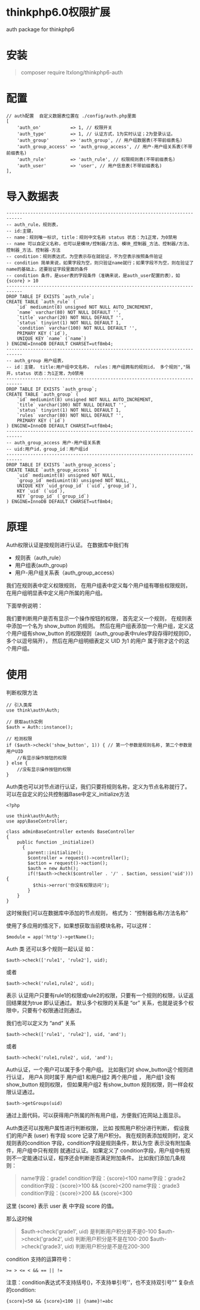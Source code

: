 # thinkphp6.0权限扩展
auth package for thinkphp6

# 安装

> composer require ltxlong/thinkphp6-auth

# 配置
~~~
// auth配置  自定义数据表位置在 ./config/auth.php里面
[
    'auth_on'           => 1, // 权限开关
    'auth_type'         => 1, // 认证方式，1为实时认证；2为登录认证。
    'auth_group'        => 'auth_group', // 用户组数据表(不带前缀表名)
    'auth_group_access' => 'auth_group_access', // 用户-用户组关系表(不带前缀表名)
    'auth_rule'         => 'auth_rule', // 权限规则表(不带前缀表名)
    'auth_user'         => 'user', // 用户信息表(不带前缀表名)
],
~~~

# 导入数据表
~~~
----------------------------------------------------------------------------
-- auth_rule，规则表，
-- id:主键，
-- name：规则唯一标识, title：规则中文名称 status 状态：为1正常，为0禁用
-- name 可以自定义名称，也可以是模块/控制器/方法、模块_控制器_方法、控制器/方法、控制器_方法、控制器-方法
-- condition：规则表达式，为空表示存在就验证，不为空表示按照条件验证
-- condition 简单来说，如果字段为空，则只验证name就行；如果字段不为空，则在验证了name的基础上，还要验证字段里面的条件
-- condition 条件，是user表的字段条件（准确来说，是auth_user配置的表），如 {score} > 10
----------------------------------------------------------------------------
DROP TABLE IF EXISTS `auth_rule`;
CREATE TABLE `auth_rule` (
    `id` mediumint(8) unsigned NOT NULL AUTO_INCREMENT,
    `name` varchar(80) NOT NULL DEFAULT '',
    `title` varchar(20) NOT NULL DEFAULT '',
    `status` tinyint(1) NOT NULL DEFAULT 1,
    `condition` varchar(100) NOT NULL DEFAULT '',
    PRIMARY KEY (`id`),
    UNIQUE KEY `name` (`name`)
) ENGINE=InnoDB DEFAULT CHARSET=utf8mb4;
----------------------------------------------------------------------------
-- auth_group 用户组表，
-- id：主键， title:用户组中文名称， rules：用户组拥有的规则id， 多个规则","隔开，status 状态：为1正常，为0禁用
----------------------------------------------------------------------------
DROP TABLE IF EXISTS `auth_group`;
CREATE TABLE `auth_group` (
    `id` mediumint(8) unsigned NOT NULL AUTO_INCREMENT,
    `title` varchar(100) NOT NULL DEFAULT '',
    `status` tinyint(1) NOT NULL DEFAULT 1,
    `rules` varchar(80) NOT NULL DEFAULT '',
    PRIMARY KEY (`id`)
) ENGINE=InnoDB DEFAULT CHARSET=utf8mb4;
----------------------------------------------------------------------------
-- auth_group_access 用户-用户组关系表
-- uid:用户id，group_id：用户组id
----------------------------------------------------------------------------
DROP TABLE IF EXISTS `auth_group_access`;
CREATE TABLE `auth_group_access` (
    `uid` mediumint(8) unsigned NOT NULL,
    `group_id` mediumint(8) unsigned NOT NULL,
    UNIQUE KEY `uid_group_id` (`uid`,`group_id`),
    KEY `uid` (`uid`),
    KEY `group_id` (`group_id`)
) ENGINE=InnoDB DEFAULT CHARSET=utf8mb4;
~~~

# 原理
Auth权限认证是按规则进行认证。 在数据库中我们有
- 规则表（auth_rule）
- 用户组表(auth_group)
- 用户-用户组关系表（auth_group_access）

我们在规则表中定义权限规则， 在用户组表中定义每个用户组有哪些权限规则，在用户组明显表中定义用户所属的用户组。

下面举例说明：

我们要判断用户是否有显示一个操作按钮的权限， 首先定义一个规则， 在规则表中添加一个名为 show_button 的规则。 
然后在用户组表添加一个用户组，定义这个用户组有show_button 的权限规则（auth_group表中rules字段存得时规则ID，多个以逗号隔开），
然后在用户组明细表定义 UID 为1 的用户 属于刚才这个的这个用户组。

# 使用
判断权限方法
~~~
// 引入类库
use think\auth\Auth;

// 获取auth实例
$auth = Auth::instance();

// 检测权限
if ($auth->check('show_button', 1)) { // 第一个参数是规则名称, 第二个参数是用户UID
	//有显示操作按钮的权限
} else {
	//没有显示操作按钮的权限
}
~~~
Auth类也可以对节点进行认证，我们只要将规则名称，定义为节点名称就行了。 可以在自定义的公共控制器Base中定义_initialize方法
~~~
<?php

use think\auth\Auth;
use app\BaseController;

class adminBaseController extends BaseController
{
    public function _initialize()
	  {
        parent::initialize();
        $controller = request()->controller();
        $action = request()->action();
        $auth = new Auth();
        if(!$auth->check($controller . '/' . $action, session('uid'))){
          $this->error('你没有权限访问');
        }
    }
}
~~~
这时候我们可以在数据库中添加的节点规则， 格式为： “控制器名称/方法名称”

使用了多应用的情况下，如果想获取当前模块名称，可以这样：
~~~
$module = app('http')->getName();
~~~

Auth 类 还可以多个规则一起认证 如：
~~~
$auth->check(['rule1', 'rule2'], uid); 
~~~
或者
~~~
$auth->check('rule1,rule2', uid); 
~~~

表示 认证用户只要有rule1的权限或rule2的权限，只要有一个规则的权限，认证返回结果就为true 即认证通过。
默认多个权限的关系是 “or” 关系，也就是说多个权限中，只要有个权限通过则通过。 

我们也可以定义为 “and” 关系
~~~
$auth->check(['rule1', 'rule2'], uid, 'and'); 
~~~
或者
~~~
$auth->check('rule1,rule2', uid, 'and'); 
~~~

Auth认证，一个用户可以属于多个用户组。 
比如我们对 show_button这个规则进行认证， 用户A 同时属于 用户组1 和用户组2 两个用户组 ， 用户组1 没有show_button 规则权限，
但如果用户组2 有show_button 规则权限，则一样会权限认证通过。

~~~
$auth->getGroups(uid)
~~~
通过上面代码，可以获得用户所属的所有用户组，方便我们在网站上面显示。

Auth类还可以按用户属性进行判断权限， 比如 按照用户积分进行判断， 假设我们的用户表 (user) 有字段 score 记录了用户积分。 
我在规则表添加规则时，定义规则表的condition 字段，condition字段是规则条件，默认为空 表示没有附加条件，用户组中只有规则 就通过认证。 
如果定义了 condition字段，用户组中有规则不一定能通过认证，程序还会判断是否满足附加条件。 比如我们添加几条规则：
> name字段：grade1 condition字段：{score}<100
> name字段：grade2 condition字段：{score}>100 && {score}<200
> name字段：grade3 condition字段：{score}>200 && {score}<300

这里 {score} 表示 user 表 中字段 score 的值。

那么这时候
> $auth->check('grade1', uid) 是判断用户积分是不是0-100
> $auth->check('grade2', uid) 判断用户积分是不是在100-200
> $auth->check('grade3', uid) 判断用户积分是不是在200-300

condition 支持的运算符号：
~~~
>= > <= < && == || !=
~~~
注意：condition表达式不支持括号()，不支持单引号''，也不支持双引号""
复杂点的condition:
~~~
{score}<50 && {score}<100 || {name}!=abc
~~~
